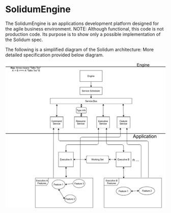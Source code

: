 # SolidumEngine
The SolidumEngine is an applications development platform designed for the agile business environment. NOTE: Although functional, this code is not production code. Its purpose is to show only a possible implementation of the Solidum spec.

The following is a simplified diagram of the Solidum architecture: More detailed specification provided below diagram.

![Spec](sol_spec.jpg)
